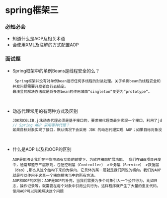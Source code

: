 # spring框架三

### 必知必会

- 知道什么是AOP及相关术语
- 会使用XML及注解的方式配置AOP



### 面试题

- Spring框架中的单例Beans是线程安全的么？

  ```
   Spring框架并没有对单例bean进行任何多线程的封装处理。关于单例bean的线程安全和并发问题需要开发者自行去搞定。
  最浅显的解决办法就是将多态bean的作用域由“singleton”变更为“prototype”。
  ```

  ​

- 动态代理常用的有两种方式及区别

  ```java
  JDK和CGLIB,jdk动态代理必须是基于接口的，要求被代理类最少实现一个接口，利用了jdk动态生成内存字节码代理类的方式；CGLIB静态代理，这种代理适用于对任何类的代理，它是利用继承的能力，代理原有类的方法，并植入逻辑,不需要实现接口
  // Spring AOP 采用哪种代理？
  如果目标对象实现了接口，默认情况下会采用 JDK 的动态代理实现 AOP；如果目标对象没有实现了接口，则采用 CGLIB 库，Spring 会自动在 JDK 动态代理和 CGLIB 动态代理之间转换
  ```

  ​

- 什么是AOP 以及和OOP的区别

  ```
  AOP是能够让我们在不影响原有功能的前提下，为软件横向扩展功能。 我们在WEB项目开发中，通常都遵守三层原则，包括控制层（Controller）->业务层（Service）->数据层（dao）,那么从这个结构下来的为纵向，它具体的某一层就是我们所说的横向。我们的AOP就是可以作用于这某一个横向模块当中的所有方法。
  AOP和OOP的区别：AOP是OOP的补充，当我们需要为多个对象引入一个公共行为，比如日志，操作记录等，就需要在每个对象中引用公共行为，这样程序就产生了大量的重复代码，使用AOP可以完美解决这个问题
  ```

  ​